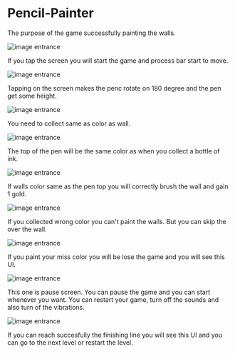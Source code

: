 # Pencil-Painter

The purpose of the game successfully painting the walls.

![image entrance](https://github.com/bahriztr/Pencil-Painter/blob/main/imagine/1.entrance.png)

If you tap the screen you will start the game and process bar start to move.

![image entrance](https://github.com/bahriztr/Pencil-Painter/blob/main/imagine/2.tap%20the%20screen.png)

Tapping on the screen makes the penc rotate on 180 degree and the pen get some height.

![image entrance](https://github.com/bahriztr/Pencil-Painter/blob/main/imagine/4.before%20collecting.png)

You need to collect same as color as wall.

![image entrance](https://github.com/bahriztr/Pencil-Painter/blob/main/imagine/4.before%20collecting.png)

The top of the pen will be the same color as when you collect a bottle of ink. 

![image entrance](https://github.com/bahriztr/Pencil-Painter/blob/main/imagine/3.painting.png)

If walls color same as the pen top you will correctly brush the wall and gain 1 gold.

![image entrance](https://github.com/bahriztr/Pencil-Painter/blob/main/imagine/6.before%20misspainting.png)

If you collected wrong color you can't paint the walls. But you can skip the over the wall.

![image entrance](https://github.com/bahriztr/Pencil-Painter/blob/main/imagine/7.after%20misspainting.png)

If you paint your miss color you will be lose the game and you will see this UI.

![image entrance](https://github.com/bahriztr/Pencil-Painter/blob/main/imagine/8.ui.png)

This one is pause screen. You can pause the game and you can start whenever you want. You can restart your game, turn off the sounds and also turn of the vibrations.

![image entrance](https://github.com/bahriztr/Pencil-Painter/blob/main/imagine/9.finishing.png)

If you can reach succesfully the finishing line you will see this UI and you can go to the next level or restart the level.
